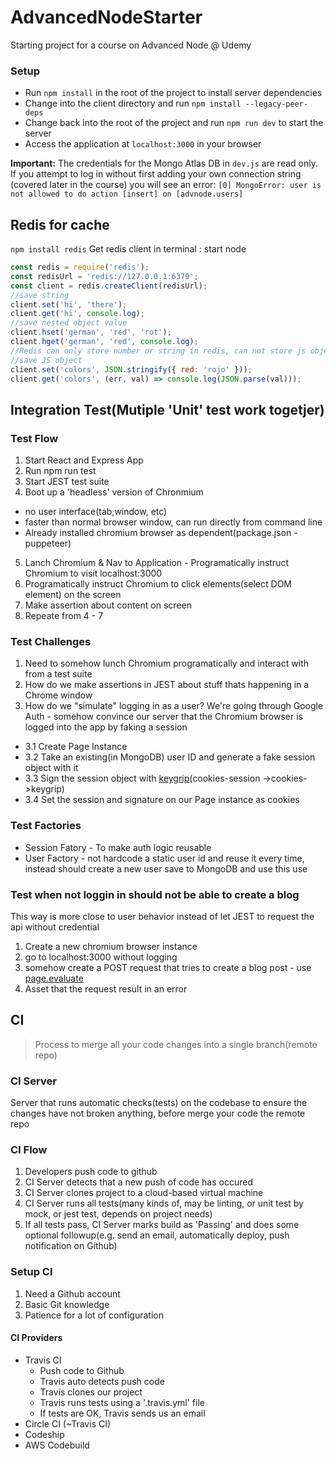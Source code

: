 # AdvancedNodeStarter

Starting project for a course on Advanced Node @ Udemy

### Setup

- Run `npm install` in the root of the project to install server dependencies
- Change into the client directory and run `npm install --legacy-peer-deps`
- Change back into the root of the project and run `npm run dev` to start the server
- Access the application at `localhost:3000` in your browser

**Important:**
The credentials for the Mongo Atlas DB in `dev.js` are read only. If you attempt to log in without first adding your own connection string (covered later in the course) you will see an error: `[0] MongoError: user is not allowed to do action [insert] on [advnode.users]`

## Redis for cache

`npm install redis`
Get redis client in terminal :
start node

```js
const redis = require('redis');
const redisUrl = 'redis://127.0.0.1:6379';
const client = redis.createClient(redisUrl);
//save string
client.set('hi', 'there');
client.get('hi', console.log);
//save nested object value
client.hset('german', 'red', 'rot');
client.hget('german', 'red', console.log);
//Redis can only store number or string in redis, can not store js object in redis
//save JS object
client.set('colors', JSON.stringify({ red: 'rojo' }));
client.get('colors', (err, val) => console.log(JSON.parse(val)));
```

## Integration Test(Mutiple 'Unit' test work togetjer)

### Test Flow

1. Start React and Express App
2. Run npm run test
3. Start JEST test suite
4. Boot up a 'headless' version of Chronmium

- no user interface(tab,window, etc)
- faster than normal browser window, can run directly from command line
- Already installed chromium browser as dependent(package.json - puppeteer)

5. Lanch Chromium & Nav to Application - Programatically instruct Chromium to visit localhost:3000
6. Programatically instruct Chromium to click elements(select DOM element) on the screen
7. Make assertion about content on screen
8. Repeate from 4 - 7

### Test Challenges

1. Need to somehow lunch Chromium programatically and interact with from a test suite
2. How do we make assertions in JEST about stuff thats happening in a Chrome window
3. How do we "simulate" logging in as a user? We're going through Google Auth - somehow convince our server that the Chromium browser is logged into the app by faking a session

- 3.1 Create Page Instance
- 3.2 Take an existing(in MongoDB) user ID and generate a fake session object with it
- 3.3 Sign the session object with [keygrip](https://www.npmjs.com/package/keygrip)(cookies-session ->cookies->keygrip)
- 3.4 Set the session and signature on our Page instance as cookies

### Test Factories

- Session Fatory - To make auth logic reusable
- User Factory - not hardcode a static user id and reuse it every time, instead should create a new user save to MongoDB and use this use

### Test when not loggin in should not be able to create a blog

This way is more close to user behavior instead of let JEST to request the api without credential

1. Create a new chromium browser instance
2. go to localhost:3000 without logging
3. somehow create a POST request that tries to create a blog post - use [page.evaluate](https://pptr.dev/api/puppeteer.page.evaluate)
4. Asset that the request result in an error

## CI

> Process to merge all your code changes into a single branch(remote repo)

### CI Server

Server that runs automatic checks(tests) on the codebase to ensure the changes have not broken anything, before merge your code the remote repo

### CI Flow

1. Developers push code to github
2. CI Server detects that a new push of code has occured
3. CI Server clones project to a cloud-based virtual machine
4. CI Server runs all tests(many kinds of, may be linting, or unit test by mock, or jest test, depends on project needs)
5. If all tests pass, CI Server marks build as 'Passing' and does some optional followup(e.g. send an email, automatically deploy, push notification on Github)

### Setup CI

1. Need a Github account
2. Basic Git knowledge
3. Patience for a lot of configuration

#### CI Providers

- Travis CI
  - Push code to Github
  - Travis auto detects push code
  - Travis clones our project
  - Travis runs tests using a '.travis.yml' file
  - If tests are OK, Travis sends us an email
- Circle CI (~Travis CI)
- Codeship
- AWS Codebuild
